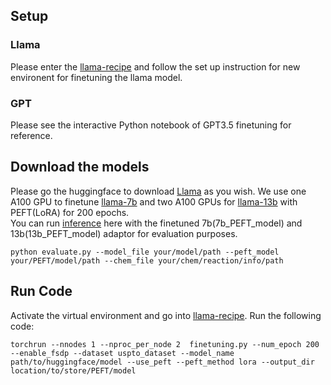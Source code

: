 ## Setup
### Llama
Please enter the [llama-recipe](https://github.com/joker-bruce/llama-recipes/tree/6c403489373e01fb03ed7bccfc5a80839bf0ce5c) and follow the set up instruction for new environent for finetuning the llama model.
### GPT
Please see the interactive Python notebook of GPT3.5 finetuning for reference.

## Download the models
Please go the huggingface to download [Llama](https://huggingface.co/meta-llama) as you wish. We use one A100 GPU to finetune [llama-7b](https://huggingface.co/meta-llama/Llama-2-7b-hf) and two A100 GPUs for [llama-13b](https://huggingface.co/meta-llama/Llama-2-13b-hf) with PEFT(LoRA) for 200 epochs.  
You can run [inference](https://github.com/joker-bruce/llama-recipes/tree/main/recipes/quickstart/finetuning) here with the finetuned 7b(7b_PEFT_model) and 13b(13b_PEFT_model) adaptor for evaluation purposes.
```
python evaluate.py --model_file your/model/path --peft_model your/PEFT/model/path --chem_file your/chem/reaction/info/path
```

## Run Code
Activate the virtual environment and go into [llama-recipe](https://github.com/joker-bruce/llama-recipes/tree/main/recipes/quickstart/finetuning). 
Run the following code:
```
torchrun --nnodes 1 --nproc_per_node 2  finetuning.py --num_epoch 200 --enable_fsdp --dataset uspto_dataset --model_name path/to/huggingface/model --use_peft --peft_method lora --output_dir location/to/store/PEFT/model
```
